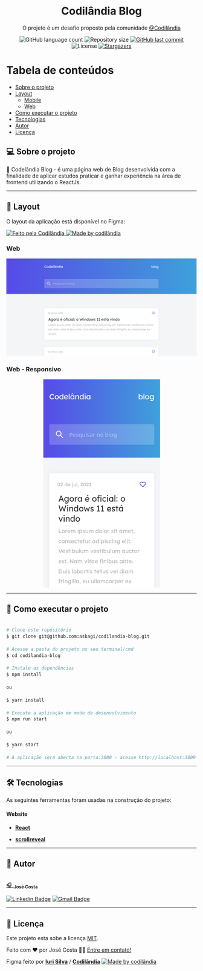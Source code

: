 <h1 align="center">Codilândia Blog</h1>
<p align="center">O projeto é um desafio proposto pela comunidade <a href="https://discord.gg/wNCWTVuxyz">@Codilândia</a>
</p>
<p align="center">
  <img alt="GitHub language count" src="https://img.shields.io/github/languages/count/askagi/codilandia-blog?color=%2304D361">

  <img alt="Repository size" src="https://img.shields.io/github/repo-size/askagi/codilandia-blog">
  
  <a href="https://github.com/askagi/codilandia-blog/commits/master">
    <img alt="GitHub last commit" src="https://img.shields.io/github/last-commit/askagi/codilandia-blog">
  </a>

   <img alt="License" src="https://img.shields.io/badge/license-MIT-brightgreen">
   <a href="https://github.com/askagi/codilandia-blog">
    <img alt="Stargazers" src="https://img.shields.io/github/stars/askagi/codilandia-blog?style=social">
  </a>
</p>

Tabela de conteúdos
=================
<!--ts-->
* [Sobre o projeto](#-sobre-o-projeto)
* [Layout](#-layout)
  * [Mobile](#mobile)
  * [Web](#web)
* [Como executar o projeto](#-como-executar-o-projeto)
* [Tecnologias](#-tecnologias)
* [Autor](#-autor)
* [Licença](#user-content--licença)
<!--te-->

## 💻 Sobre o projeto

📘️ Codelândia Blog - é uma página web de Blog desenvolvida com a finalidade de aplicar estudos praticar e ganhar experiência na área de frontend utilizando o ReactJs.

---

## 🎨 Layout

O layout da aplicação está disponível no Figma:
<p>
    <a href="https://discord.gg/wNCWTVuxyz">
    <img alt="Feito pela Codilândia" src="https://img.shields.io/badge/feito%20por-Codilândia-%237519C1">
  </a>
<a href="https://www.figma.com/file/Yb9IBH56g7T1hdIyZ3BMNO/Desafios---Codel%C3%A2ndia?node-id=39340%3A690">
  <img alt="Made by codilândia" src="https://img.shields.io/badge/Acessar%20Layout%20-Figma-%2304D361">
</a>
</p>

### Web

<p align="">
  <img alt="CodilandiaBlog" title="#CodilandiaBlog" src="./src/assets/screenShots/screenShot-web.png" width="">
</p>

### Web - Responsivo

<p align="center" style="display: flex; align-items: flex-start; justify-content: center;">
  
 <img alt="CodilandiaBlog" title="#CodilandiaBlog" src="./src/assets/screenShots/screenShot-responsive.png" width="">
</p>

---

## 🚀 Como executar o projeto

```bash

# Clone este repositório
$ git clone git@github.com:askagi/codilandia-blog.git

# Acesse a pasta do projeto no seu terminal/cmd
$ cd codilandia-blog

# Instale as dependências
$ npm install

ou

$ yarn install

# Execute a aplicação em modo de desenvolvimento
$ npm run start

ou

$ yarn start

# A aplicação será aberta na porta:3000 - acesse http://localhost:3000

```

---

## 🛠 Tecnologias

As seguintes ferramentas foram usadas na construção do projeto:

#### **Website**  

* **[React](https://reactjs.org/)**

* **[scrollreveal](https://scrollrevealjs.org/)**

---

## 🦸 Autor

<a href="https://github.com/askagi">
 <img style="border-radius: 50%;" src="https://avatars.githubusercontent.com/u/58970300?v=4" width="100px;" alt=""/>
 <br />🎧
 <sub><b>José Costa</b></sub></a> <a href="https://www.linkedin.com/in/josecostasantosjr/" title="Linkedin"></a>
 <br />

[![Linkedin Badge](https://img.shields.io/badge/-José_Costa-blue?style=flat-square&logo=Linkedin&logoColor=white&link=https://www.linkedin.com/in/josecostasantosjr/)](https://www.linkedin.com/in/josecostasantosjr/)
[![Gmail Badge](https://img.shields.io/badge/-josecostasantos.jr@gmail.com-c14438?style=flat-square&logo=Gmail&logoColor=white&link=mailto:josecostasantos.jr@gmail.com)](mailto:josecostasantos.js@gmail.com)

---

## 📝 Licença

Este projeto esta sobe a licença [MIT](./LICENSE).

Feito com ❤️ por José Costa 👋🏽 [Entre em contato!](https://www.linkedin.com/in/josecostasantosjr/)

Figma feito por **[Iuri Silva](https://iuricode.com/)** / **[Codilândia](https://iuricode.com/)**
<a href="https://www.figma.com/file/Yb9IBH56g7T1hdIyZ3BMNO/Desafios---Codel%C3%A2ndia?node-id=39340%3A690">
  <img alt="Made by codilândia" src="https://img.shields.io/badge/Acessar%20Layout%20-Figma-%2304D361">
</a>
